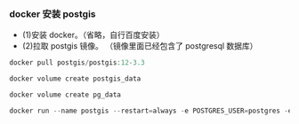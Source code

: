 <!--
 * @Author: LittleQ
 * @Date: 2023-02-14 22:02:01
 * @LastEditTime: 2023-02-14 22:43:49
 * @LastEditors: LittleQ
 * @Description:
 * @FilePath: \NoteBook\docker\01.md
-->

### docker 安装 postgis

- (1)安装 docker。（省略，自行百度安装）
- (2)拉取 postgis 镜像。 （镜像里面已经包含了 postgresql 数据库）

```js
docker pull postgis/postgis:12-3.3

docker volume create postgis_data

docker volume create pg_data

docker run --name postgis --restart=always -e POSTGRES_USER=postgres -e POSTGRES_PASSWORD=Qaz@wsx123 -e POSTGRES_DBNAME=my_db -p 5432:5432 -v postgis_data:/var/lib/postgis/data -v pg_data:/var/lib/postgresql/data -d postgis/postgis:12-3.3
```
